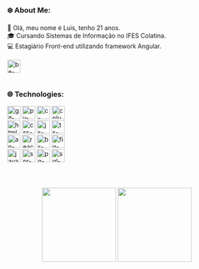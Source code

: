 ### ❄️ About Me:
<div>
  <div>
  🙂 Olá, meu nome é Luis, tenho 21 anos.<br>
  🎓 Cursando Sistemas de Informação no IFES Colatina.<br>
  💻 Estagiário Front-end utilizando framework Angular.<br>
  </div><br>
   <div style="display: inline-block;">
     <a href="https://www.behance.net/luisrossim" target="_blank">
       <img height="30" width:"40" src="https://img.shields.io/badge/Behance-1769ff?style=for-the-badge&logo=behance&logoColor=white" alt="be-icon">
     </a>
  </div>
</div>

#

### 🌐 Technologies:
<div style="display: inline-block;">
  <img align:"center" height="30" width:"40" src="https://img.shields.io/badge/GIT-E44C30?style=for-the-badge&logo=git&logoColor=white" alt="git-icon">
  <img align:"center" height="30" width:"40" src="https://img.shields.io/badge/python-3670A0?style=for-the-badge&logo=python&logoColor=ffdd54" alt="py-icon">
  <img align:"center" height="30" width:"40" src="https://img.shields.io/badge/C-00599C?style=for-the-badge&logo=c&logoColor=white" alt="c-icon">
  <img align:"center" height="30" width:"40" src="https://img.shields.io/badge/C%2B%2B-00599C?style=for-the-badge&logo=c%2B%2B&logoColor=white" alt="cplusplus-icon"><br>
  <img align:"center" height="30" width:"40" src="https://img.shields.io/badge/HTML5-E34F26?style=for-the-badge&logo=html5&logoColor=white" alt="html-icon">
  <img align:"center" height="30" width:"40" src="https://img.shields.io/badge/CSS3-1572B6?style=for-the-badge&logo=css3&logoColor=white" alt="css-icon">
  <img align:"center" height="30" width:"40" src="https://img.shields.io/badge/JavaScript-F7DF1E?style=for-the-badge&logo=javascript&logoColor=black" alt="js-icon">
  <img align:"center" height="30" width:"40" src="https://img.shields.io/badge/TypeScript-007ACC?style=for-the-badge&logo=typescript&logoColor=white" alt="ts-icon"><br>
  <img align:"center" height="30" width:"40" src="https://img.shields.io/badge/Angular-DD0031?style=for-the-badge&logo=angular&logoColor=white" alt="an-icon">
  <img align:"center" height="30" width:"40" src="https://img.shields.io/badge/react-%2320232a.svg?style=for-the-badge&logo=react&logoColor=%2361DAFB" alt="react-icon">
  <img align:"center" height="30" width:"40" src="https://img.shields.io/badge/Bootstrap-563D7C?style=for-the-badge&logo=bootstrap&logoColor=white" alt="bs-icon">
  <img align:"center" height="30" width:"40" src="https://img.shields.io/badge/Figma-F24E1E?style=for-the-badge&logo=figma&logoColor=white" alt="fig-icon"><br>
  <img align:"center" height="30" width:"40" src="https://img.shields.io/badge/Java-ED8B00?style=for-the-badge&logo=openjdk&logoColor=white" alt="java-icon">
  <img align:"center" height="30" width:"40" src="https://img.shields.io/badge/spring-%236DB33F.svg?style=for-the-badge&logo=spring&logoColor=white" alt="spr-icon">
  <img align:"center" height="30" width:"40" src="https://img.shields.io/badge/PostgreSQL-316192?style=for-the-badge&logo=postgresql&logoColor=white" alt="pg-icon">
  <img align:"center" height="30" width:"40" src="https://img.shields.io/badge/mysql-%2300f.svg?style=for-the-badge&logo=mysql&logoColor=white" alt="sql-icon">
  <br>
</div>

#

<br>
<div align="center">
  <img height="170em" src="https://github-readme-stats.vercel.app/api/top-langs/?username=luisrossim&layout=compact&theme=dark" >
  <img height="170em" src="https://github-readme-stats.vercel.app/api/?username=luisrossim&show_icons=true&title_color=fff&icon_color=79ff97&text_color=9f9f9f&bg_color=151515" >
</div>
